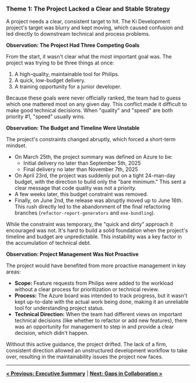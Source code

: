 ### **Theme 1: The Project Lacked a Clear and Stable Strategy**

A project needs a clear, consistent target to hit. The Ki Development project's target was blurry and kept moving, which caused confusion and led directly to downstream technical and process problems.

**Observation: The Project Had Three Competing Goals**

From the start, it wasn't clear what the most important goal was. The project was trying to be three things at once:
1.  A high-quality, maintainable tool for Philips.
2.  A quick, low-budget delivery.
3.  A training opportunity for a junior developer.

Because these goals were never officially ranked, the team had to guess which one mattered most on any given day. This conflict made it difficult to make good technical decisions. When "quality" and "speed" are both priority #1, "speed" usually wins.

**Observation: The Budget and Timeline Were Unstable**

The project's constraints changed abruptly, which forced a short-term mindset.
*   On March 25th, the project summary was defined on Azure to be:
    * Initial delivery no later than September 5th, 2025
    * Final delivery no later than November 7th, 2025
*   On April 23rd, the project was suddenly put on a tight 24-man-day budget, with the direction to build only the "bare minimum." This sent a clear message that code quality was not a priority.
*   A few weeks later, this budget constraint was removed.
*   Finally, on June 2nd, the release was abruptly moved up to June 16th. This rush directly led to the abandonment of the final refactoring branches (`refactor-report-generators` and `exe-bundling`).

While the constraint was temporary, the "quick and dirty" approach it encouraged was not. It's hard to build a solid foundation when the project's timeline and budget are unpredictable. This instability was a key factor in the accumulation of technical debt.

**Observation: Project Management Was Not Proactive**

The project would have benefited from more proactive management in key areas:
*   **Scope:** Feature requests from Philips were added to the workload without a clear process for prioritization or technical review.
*   **Process:** The Azure board was intended to track progress, but it wasn't kept up-to-date with the actual work being done, making it an unreliable tool for understanding project status.
*   **Technical Direction:** When the team had different views on important technical decisions (like whether to refactor or add new features), there was an opportunity for management to step in and provide a clear decision, which didn't happen.

Without this active guidance, the project drifted. The lack of a firm, consistent direction allowed an unstructured development workflow to take over, resulting in the maintainability issues the project now faces.

---
[**< Previous: Executive Summary**](00_executive_summary.md) | [**Next: Gaps in Collaboration >**](02_collaboration_gaps.md)
